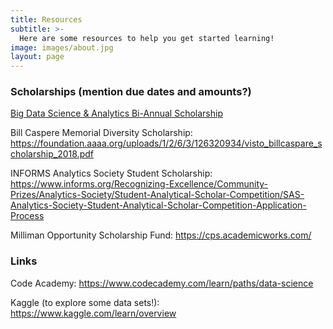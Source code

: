 ```yaml
---
title: Resources
subtitle: >-
  Here are some resources to help you get started learning!
image: images/about.jpg
layout: page
---
```

### Scholarships (mention due dates and amounts?)

[Big Data Science & Analytics Bi-Annual Scholarship](http://www.mastersofbusinessanalytics.com/scholarships/big-data-analytics-scholarship/ "Big Data Scholarship")

Bill Caspere Memorial Diversity Scholarship: https://foundation.aaaa.org/uploads/1/2/6/3/126320934/visto_billcaspare_scholarship_2018.pdf

INFORMS Analytics Society Student Scholarship: https://www.informs.org/Recognizing-Excellence/Community-Prizes/Analytics-Society/Student-Analytical-Scholar-Competition/SAS-Analytics-Society-Student-Analytical-Scholar-Competition-Application-Process

Milliman Opportunity Scholarship Fund: https://cps.academicworks.com/


### Links

Code Academy: https://www.codecademy.com/learn/paths/data-science

Kaggle (to explore some data sets!): https://www.kaggle.com/learn/overview
